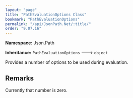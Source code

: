 ```yaml
---
layout: "page"
title: "PathEvaluationOptions Class"
bookmark: "PathEvaluationOptions"
permalink: "/api/JsonPath.Net/:title/"
order: "9.07.16"
---
```

**Namespace:** Json.Path

**Inheritance:**
`PathEvaluationOptions`
 🡒 
`object`

Provides a number of options to be used during evaluation.

## Remarks

Currently that number is zero.

